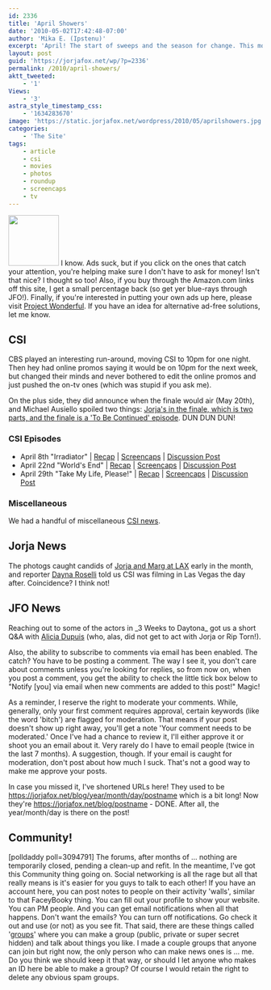 ```yaml
---
id: 2336
title: 'April Showers'
date: '2010-05-02T17:42:48-07:00'
author: 'Mika E. (Ipstenu)'
excerpt: 'April! The start of sweeps and the season for change. This month we got three CSI episodes and a brand new JFO Community feature! Read on!'
layout: post
guid: 'https://jorjafox.net/wp/?p=2336'
permalink: /2010/april-showers/
aktt_tweeted:
    - '1'
Views:
    - '3'
astra_style_timestamp_css:
    - '1634283670'
image: 'https://static.jorjafox.net/wordpress/2010/05/aprilshowers.jpg'
categories:
    - 'The Site'
tags:
    - article
    - csi
    - movies
    - photos
    - roundup
    - screencaps
    - tv
---
```


<img src="//static.jorjafox.net/wordpress/2010/05/aprilshowers-100x100.jpg" alt="" title="aprilshowers" width="100" height="100" class="alignleft size-thumbnail wp-image-2376" /> I know.  Ads suck, but if you click on the ones that catch your attention, you're helping make sure I don't have to ask for money! Isn't that nice? I thought so too! Also, if you buy through the Amazon.com links off this site, I get a small percentage back (so get yer blue-rays through JFO!). Finally, if you're interested in putting your own ads up here, please visit <a href="https://www.projectwonderful.com/">Project Wonderful</a>. If you have an idea for alternative ad-free solutions, let me know.

<h2>CSI</h2>
CBS played an interesting run-around, moving CSI to 10pm for one night. Then hey had online promos saying it would be on 10pm for the next week, but changed their minds and never bothered to edit the online promos and just pushed the on-tv ones (which was stupid if you ask me).

On the plus side, they did announce when the finale would air (May 20th), and Michael Ausiello spoiled two things: <a href="https://jorjafox.net/blog/ask-ausiellos-csi-spoilers/">Jorja's in the finale, which is two parts, and the finale is a 'To Be Continued' episode</a>. DUN DUN DUN!

<h3>CSI Episodes</h3>
<ul>
	<li>April 8th "Irradiator" | <a href="https://jorjafox.net/wiki/Irradiator">Recap</a> | <a href="https://jorjafox.net/gallery/tv/csi/season10/irradiator/">Screencaps</a> | <a href="https://jorjafox.net/blog/csi-10x17-irradiator/">Discussion Post</a></li>
	<li>April 22nd "World's End" | <a href="https://jorjafox.net/wiki/World%27s_End">Recap</a> | <a href="https://jorjafox.net/gallery/tv/csi/season10/worldsend/">Screencaps</a> | <a href="https://jorjafox.net/blog/csi-10x19-worlds-end/">Discussion Post</a></li>
	<li>April 29th "Take My Life, Please!" | <a href="https://jorjafox.net/wiki/Take_My_Life,_Please!">Recap</a> | <a href="https://jorjafox.net/gallery/tv/csi/season10/takemylife/">Screencaps</a> | <a href="https://jorjafox.net/blog/csi-10x20-take-my-life-please/">Discussion Post</a></li>
</ul>

<h3>Miscellaneous</h3>
We had a handful of miscellaneous <a href="https://jorjafox.net/blog/news-roundups/">CSI news</a>.

<h2>Jorja News</h2>
The photogs caught candids of <a href="https://jorjafox.net/blog/jorja-and-marg-at-lax/">Jorja and Marg at LAX</a> early in the month, and reporter <a href="http://twitter.com/DaynaRoselli/statuses/11877840154">Dayna Roselli</a> told us CSI was filming in Las Vegas the day after. Coincidence? I think not!

<h2>JFO News</h2>
Reaching out to some of the actors in _3 Weeks to Daytona_ got us a short Q&A with <a href="https://jorjafox.net/blog/quick-chat-with-alicia-dupuis/">Alicia Dupuis</a> (who, alas, did not get to act with Jorja or Rip Torn!).

Also, the ability to subscribe to comments via email has been enabled. The catch? You have to be posting a comment.  The way I see it, you don't care about comments unless you're looking for replies, so from now on, when you post a comment, you get the ability to check the little tick box below to "Notify [you] via email when new comments are added to this post!"  Magic!

As a reminder, I reserve the right to moderate your comments. While, generally, only your first comment requires approval, certain keywords (like the word 'bitch') are flagged for moderation.  That means if your post doesn't show up right away, you'll get a note 'Your comment needs to be moderated.'  Once I've had a chance to review it, I'll either approve it or shoot you an email about it.  Very rarely do I have to email people (twice in the last 7 months).  A suggestion, though. If your email is caught for moderation, don't post about how much I suck. That's not a good way to make me approve your posts.

In case you missed it, I've shortened URLs here! They used to be https://jorjafox.net/blog/year/month/day/postname which is a bit long!  Now they're https://jorjafox.net/blog/postname - DONE.  After all, the year/month/day is there on the post!

<h2>Community!</h2>
<span class="alignright">[polldaddy poll=3094791]</span> The forums, after months of ... nothing are temporarily closed, pending a clean-up and refit.  In the meantime, I've got this Community thing going on.  Social networking is all the rage but all that really means is it's easier for you guys to talk to each other!   If you have an account here, you can post notes to people on their activity 'walls', similar to that FaceyBooky thing.  You can fill out your profile to show your website.  You can PM people.  And you can get email notifications when all that happens.  Don't want the emails? You can turn off notifications.  Go check it out and use (or not) as you see fit.  That said, there are these things called '<a href="https://jorjafox.net/groups/">groups</a>' where you can make a group (public, private or super secret hidden) and talk about things you like.  I made a couple groups that anyone can join but right now, the only person who can make news ones is ... me.  Do you think we should keep it that way, or should I let anyone who makes an ID here be able to make a group?  Of course I would retain the right to delete any obvious spam groups.
